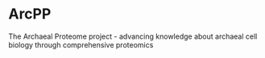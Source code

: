# ArcPP
The Archaeal Proteome project - advancing knowledge about archaeal cell biology through comprehensive proteomics
